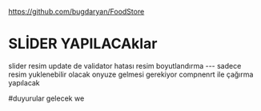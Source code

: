 ﻿
https://github.com/bugdaryan/FoodStore



# SLİDER YAPILACAklar
slider resim update de validator hatası 
resim boyutlandırma --- sadece resim yuklenebilir olacak 
onyuze gelmesi gerekiyor compnenrt ile çağırma yapılacak 

#duyurular gelecek 
we